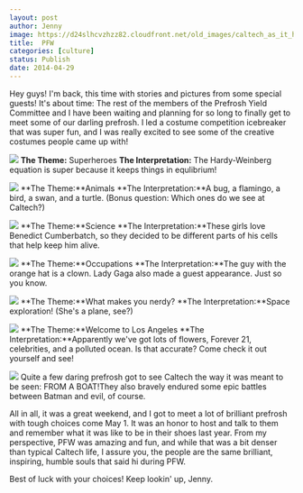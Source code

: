 ```yaml
---
layout: post
author: Jenny
image: https://d24slhcvzhzz82.cloudfront.net/old_images/caltech_as_it_happens/6a0105349b8251970b01a511a8d0d9970c.jpg
title:  PFW
categories: [culture]
status: Publish
date: 2014-04-29
---
```



Hey guys!
I'm back, this time with stories and pictures from some special guests! It's about time: The rest of the members of the Prefrosh Yield Committee and I have been waiting and planning for so long to finally get to meet some of our darling prefrosh. I led a costume competition icebreaker that was super fun, and I was really excited to see some of the creative costumes people came up with!


![](https://d24slhcvzhzz82.cloudfront.net/old_images/caltech_as_it_happens/6a0105349b8251970b01a511a8ccf8970c.jpg)
**The Theme:** Superheroes
**The Interpretation:** The Hardy-Weinberg equation is super because it keeps things in equlibrium!


![](https://d24slhcvzhzz82.cloudfront.net/old_images/caltech_as_it_happens/6a0105349b8251970b01a3fcf92433970b.jpg)
**The Theme:**Animals
**The Interpretation:**A bug, a flamingo, a bird, a swan, and a turtle. (Bonus question: Which ones do we see at Caltech?)


![](https://d24slhcvzhzz82.cloudfront.net/old_images/caltech_as_it_happens/6a0105349b8251970b01a73db3e7e2970d.jpg)
**The Theme:**Science
**The Interpretation:**These girls love Benedict Cumberbatch, so they decided to be different parts of his cells that help keep him alive.


![](https://d24slhcvzhzz82.cloudfront.net/old_images/caltech_as_it_happens/6a0105349b8251970b01a73db3e874970d.jpg)
**The Theme:**Occupations
**The Interpretation:**The guy with the orange hat is a clown. Lady Gaga also made a guest appearance. Just so you know.


![](https://d24slhcvzhzz82.cloudfront.net/old_images/caltech_as_it_happens/6a0105349b8251970b01a511a8d010970c.jpg)
**The Theme:**What makes you nerdy?
**The Interpretation:**Space exploration! (She's a plane, see?)


![](https://d24slhcvzhzz82.cloudfront.net/old_images/caltech_as_it_happens/6a0105349b8251970b01a73db3e8e7970d.jpg)
**The Theme:**Welcome to Los Angeles
**The Interpretation:**Apparently we've got lots of flowers, Forever 21, celebrities, and a polluted ocean. Is that accurate? Come check it out yourself and see!


![](https://d24slhcvzhzz82.cloudfront.net/old_images/caltech_as_it_happens/6a0105349b8251970b01a511a8d0fd970c.jpg)
Quite a few daring prefrosh got to see Caltech the way it was meant to be seen: FROM A BOAT!They also bravely endured some epic battles between Batman and evil, of course.

All in all, it was a great weekend, and I got to meet a lot of brilliant prefrosh with tough choices come May 1. It was an honor to host and talk to them and remember what it was like to be in their shoes last year. From my perspective, PFW was amazing and fun, and while that was a bit denser than typical Caltech life, I assure you, the people are the same brilliant, inspiring, humble souls that said hi during PFW.

Best of luck with your choices!
Keep lookin' up,
Jenny.


